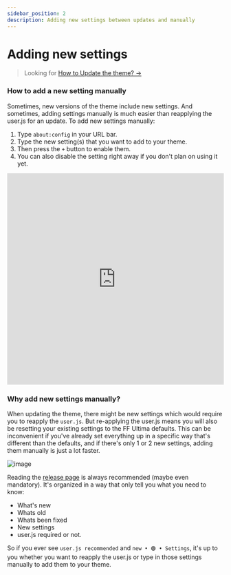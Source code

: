 ```yaml
---
sidebar_position: 2
description: Adding new settings between updates and manually
---
```


# Adding new settings

> Looking for [How to Update the theme? ->](../how-to/how-to-update)

### How to add a new setting manually

Sometimes, new versions of the theme include new settings. And sometimes, adding settings manually is much easier than reapplying the user.js for an update. To add new settings manually:

1. Type `about:config` in your URL bar.
2. Type the new setting(s) that you want to add to your theme.
3. Then press the `+` button to enable them.
4. You can also disable the setting right away if you don't plan on using it yet.

<iframe width="100%" height="490" src="https://github.com/user-attachments/assets/2c788a6b-9e79-4a6d-a0d5-a19a350b43fc" title="YouTube video player" frameborder="0" allow="accelerometer; autoplay; clipboard-write; encrypted-media; gyroscope; picture-in-picture; web-share; fullscreen" referrerpolicy="strict-origin-when-cross-origin" allowfullscreen></iframe>

<!-- https://github.com/user-attachments/assets/2c788a6b-9e79-4a6d-a0d5-a19a350b43fc -->

### Why add new settings manually?

When updating the theme, there might be new settings which would require you to reapply the `user.js`. But re-applying the user.js means you will also be resetting your existing settings to the FF Ultima defaults. This can be inconvenient if you've already set everything up in a specific way that's different than the defaults, and if there's only 1 or 2 new settings, adding them manually is just a lot faster.

![image](https://github.com/user-attachments/assets/1972c8ee-895e-4a35-81f2-628bd4bb86b9)

Reading the [release page](https://github.com/soulhotel/FF-CSS-ULTIMA/releases/latest) is always recommended (maybe even mandatory). It's organized in a way that only tell you what you need to know:
- What's new
- Whats old
- Whats been fixed
- New settings
- user.js required or not.

So if you ever see `user.js recommended` and `new • 🟢 • Settings`, it's up to you whether you want to reapply the user.js or type in those settings manually to add them to your theme.